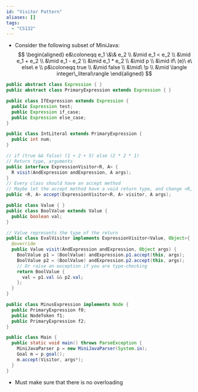 ```yaml
---
id: "Visitor Pattern"
aliases: []
tags:
  - "CS132"
---
```


- Consider the following subset of MiniJava:
  $$
  \begin{aligned}
    e&\coloneqq e_1 \&\& e_2 \\
    &\mid e_1 < e_2 \\
    &\mid e_1 + e_2 \\
    &\mid e_1 - e_2 \\
    &\mid e_1 * e_2 \\
    &\mid p \\
    &\mid if\ (e)\ e\ else\ e \\
    p&\coloneqq true \\
    &\mid false \\
    &\mid\ !p \\
    &\mid \langle integer\_literal\rangle
  \end{aligned}
  $$

```java
public abstract class Expression { }
public abstract class PrimaryExpression extends Expression { }

public class IfExpression extends Expression {
  public Expression test;
  public Expression if_case;
  public Expression else_case;
}

public class IntLiteral extends PrimaryExpression {
  public int num;
}

// if (true && false) (1 + 2 + 5) else (2 * 2 * 1)
// Return type, arguments
public interface ExpressionVisitor<R, A> {
  R visit(AndExpression andExpression, A args);
}
// Every class should have an accept method
// Maybe let the accept method have a void return type, and change <R, A>
public <R, A> accept(ExpressionVisitor<R, A> visitor, A args);

public class Value { }
public class BoolValue extends Value {
  public boolean val;
}

// Value represents the type of the return
public class EvalVisitor implements ExpressionVisitor<Value, Object>{
  @override
  public Value visit(AndExpression andExpression, Object args) {
    BoolValue p1 = (BoolValue) andExpression.p1.accept(this, args);
    BoolValue p2 = (BoolValue) andExpression.p2.accept(this, args);
    // Or raise an exception if you are type-checking
    return BoolValue {
      val = p1.val && p2.val;
    };
  }
}

public class MinusExpression implements Node {
  public PrimaryExpression f0;
  public NodeToken f1;
  public PrimaryExpression f2;
}

public class Main {
  public static void main() throws ParseException {
    MiniJavaParser p = new MiniJavaParser(System.in);
    Goal m = p.goal();
    m.accept(Visitor, args*);
  }
}
```

- Must make sure that there is no overloading
